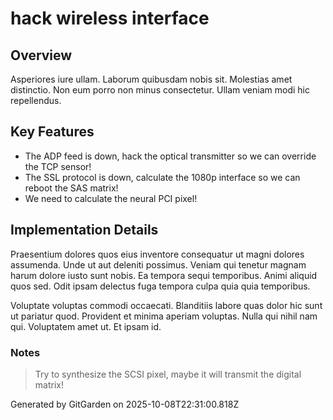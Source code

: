 # hack wireless interface

## Overview
Asperiores iure ullam. Laborum quibusdam nobis sit. Molestias amet distinctio. Non eum porro non minus consectetur. Ullam veniam modi hic repellendus.

## Key Features
- The ADP feed is down, hack the optical transmitter so we can override the TCP sensor!
- The SSL protocol is down, calculate the 1080p interface so we can reboot the SAS matrix!
- We need to calculate the neural PCI pixel!

## Implementation Details
Praesentium dolores quos eius inventore consequatur ut magni dolores assumenda. Unde ut aut deleniti possimus. Veniam qui tenetur magnam harum dolore iusto sunt nobis. Ea tempora sequi temporibus. Animi aliquid quos sed. Odit ipsam delectus fuga tempora culpa quia quia temporibus.
 Voluptate voluptas commodi occaecati. Blanditiis labore quas dolor hic sunt ut pariatur quod. Provident et minima aperiam voluptas. Nulla qui nihil nam qui. Voluptatem amet ut. Et ipsam id.

### Notes
> Try to synthesize the SCSI pixel, maybe it will transmit the digital matrix!

Generated by GitGarden on 2025-10-08T22:31:00.818Z